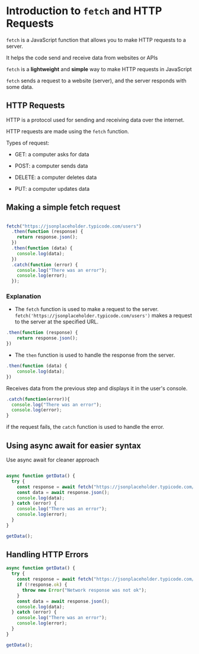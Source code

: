 # Introduction to `fetch` and HTTP Requests

`fetch` is a JavaScript function that allows you to make HTTP requests to a server.


It helps the code send and receive data from websites or APIs

`fetch` is a **lightweight** and **simple** way to make HTTP requests in JavaScript

`fetch` sends a request to a website (server), and the server responds with some data.

## HTTP Requests

HTTP is a protocol used for sending and receiving data over the internet.

HTTP requests are made using the `fetch` function.

Types of request:

- GET: a computer asks for data

- POST: a computer sends data

- DELETE: a computer deletes data

- PUT: a computer updates data

## Making a simple fetch request

```js

fetch("https://jsonplaceholder.typicode.com/users")
  .then(function (response) {
    return response.json();
  })
  .then(function (data) {
    console.log(data);
  })
  .catch(function (error) {
    console.log("There was an error");
    console.log(error);
  });

  ```
### Explanation

- The `fetch` function is used to make a request to the server.
`fetch('https://jsonplaceholder.typicode.com/users')` makes a request to the server at the specified URL.


```js
.then(function (response) {
    return response.json();
})
```

- The `then` function is used to handle the response from the server.

```js
.then(function (data) {
    console.log(data);
})
```
Receives data from the previous step and displays it in the user's console.

```js
.catch(function(error)){
  console.log("There was an error");
  console.log(error);
}

```
if the request fails, the `catch` function is used to handle the error.

## Using async await for easier syntax
Use async await for cleaner approach

```js

async function getData() {
  try {
    const response = await fetch("https://jsonplaceholder.typicode.com/users");
    const data = await response.json();
    console.log(data);
  } catch (error) {
    console.log("There was an error");
    console.log(error);
  }
}

getData();
```

## Handling HTTP Errors

```js
async function getData() {
  try {
    const response = await fetch("https://jsonplaceholder.typicode.com/users");
    if (!response.ok) {
      throw new Error("Network response was not ok");
    }
    const data = await response.json();
    console.log(data);
  } catch (error) {
    console.log("There was an error");
    console.log(error);
  }
}

getData();

```
